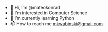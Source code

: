 - 👋 Hi, I’m @mateokonrad
- 👀 I'm interested in Computer Science
- 🌱 I’m currently learning Python
- 📫 How to reach me mkwabinski@gmail.com

<!---
mateokonrad/mateokonrad is a ✨ special ✨ repository because its `README.md` (this file) appears on your GitHub profile.
You can click the Preview link to take a look at your changes.
--->
